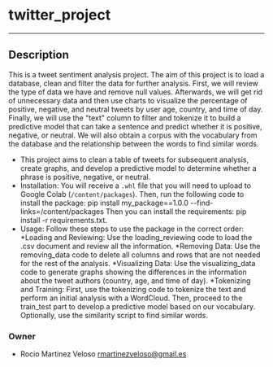 # twitter_project

------------



## Description

This is a tweet sentiment analysis project. The aim of this project is to load a database, clean and filter the data for further analysis. First, we will review the type of data we have and remove null values. Afterwards, we will get rid of unnecessary data and then use charts to visualize the percentage of positive, negative, and neutral tweets by user age, country, and time of day. Finally, we will use the "text" column to filter and tokenize it to build a predictive model that can take a sentence and predict whether it is positive, negative, or neutral. We will also obtain a corpus with the vocabulary from the database and the relationship between the words to find similar words.

- This project aims to clean a table of tweets for subsequent analysis, create graphs, and develop a predictive model to determine whether a phrase is positive, negative, or neutral.
- Installation: You will receive a `.whl` file that you will need to upload to Google Colab (`/content/packages`). Then, run the following code to install the package: 
pip install my_package==1.0.0 --find-links=/content/packages
Then you can install the requirements: pip install -r requirements.txt.
- Usage: Follow these steps to use the package in the correct order:
*Loading and Reviewing: Use the loading_reviewing code to load the .csv document and review all the information.
*Removing Data: Use the removing_data code to delete all columns and rows that are not needed for the rest of the analysis.
*Visualizing Data: Use the visualizing_data code to generate graphs showing the differences in the information about the tweet authors (country, age, and time of day).
*Tokenizing and Training: First, use the tokenizing code to tokenize the text and perform an initial analysis with a WordCloud.
Then, proceed to the train_test part to develop a predictive model based on our vocabulary. Optionally, use the similarity script to find similar words.


### Owner
- Rocio Martinez Veloso <rmartinezveloso@gmail.es>
